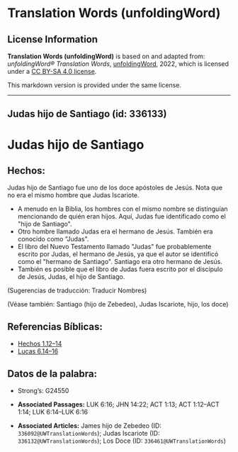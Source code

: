# Translation Words (unfoldingWord)

## License Information

**Translation Words (unfoldingWord)** is based on and adapted from: _unfoldingWord® Translation Words_, [unfoldingWord](https://unfoldingword.org/utw), 2022, which is licensed under a [CC BY-SA 4.0 license](https://creativecommons.org/licenses/by-sa/4.0/legalcode.en).

This markdown version is provided under the same license.



--------------------------------

## Judas hijo de Santiago (id: 336133)

Judas hijo de Santiago
======================

Hechos:
-------

Judas hijo de Santiago fue uno de los doce apóstoles de Jesús. Nota que no era el mismo hombre que Judas Iscariote.

* A menudo en la Biblia, los hombres con el mismo nombre se distinguían mencionando de quién eran hijos. Aquí, Judas fue identificado como el "hijo de Santiago".
* Otro hombre llamado Judas era el hermano de Jesús. También era conocido como "Judas".
* El libro del Nuevo Testamento llamado "Judas" fue probablemente escrito por Judas, el hermano de Jesús, ya que el autor se identificó como el "hermano de Santiago". Santiago era otro hermano de Jesús.
* También es posible que el libro de Judas fuera escrito por el discípulo de Jesús, Judas, el hijo de Santiago.

(Sugerencias de traducción: Traducir Nombres)

(Véase también: Santiago (hijo de Zebedeo), Judas Iscariote, hijo, los doce)

Referencias Bíblicas:
---------------------

* [Hechos 1\.12–14](https://ref.ly/Acts1:12-Acts1:14)
* [Lucas 6\.14–16](https://ref.ly/Luke6:14-Luke6:16)

Datos de la palabra:
--------------------

* Strong’s: G24550

* **Associated Passages:** LUK 6:16; JHN 14:22; ACT 1:13; ACT 1:12–ACT 1:14; LUK 6:14–LUK 6:16
* **Associated Articles:** James hijo de Zebedeo (ID: `336092@UWTranslationWords`); Judas Iscariote (ID: `336132@UWTranslationWords`); Los Doce (ID: `336461@UWTranslationWords`)

